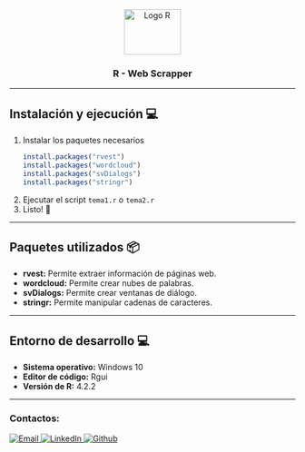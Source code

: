 <!-- Cabecera principal -->
<div align="center">
  <a href="https://www.r-project.org/">
    <img src="https://www.r-project.org/logo/Rlogo.png" alt="Logo R" width="100" height="80">
  </a>

  <h3 align="center">R - Web Scrapper</h3>
</div>



-----------------------------------------------------------------------  
<!-- Instalación -->
## Instalación y ejecución 💻 
1. Instalar los paquetes necesarios
    ```R
    install.packages("rvest")
    install.packages("wordcloud")
    install.packages("svDialogs")
    install.packages("stringr")
    ```
2. Ejecutar el script `tema1.r` o `tema2.r`
3. Listo! 🎉



-----------------------------------------------------------------------  
<!-- Paquetes utilizados -->
## Paquetes utilizados 📦
+ **rvest:** Permite extraer información de páginas web.
+ **wordcloud:** Permite crear nubes de palabras.
+ **svDialogs:** Permite crear ventanas de diálogo.
+ **stringr:** Permite manipular cadenas de caracteres.


-----------------------------------------------------------------------  
<!-- Entorno de desarrollo -->
## Entorno de desarrollo 💻
+ **Sistema operativo:** Windows 10
+ **Editor de código:** Rgui
+ **Versión de R:** 4.2.2 


-----------------------------------------------------
<h3>Contactos:</h3> 

<a href="mailto:oscar.moises350@gmail.com?subject=Contact%20via%20Git%20Hub" target="_blank">
  <img src="https://img.shields.io/badge/Gmail-D14836?style=for-the-badge&logo=gmail&logoColor=white" alt="Email">
</a>

<a href="https://www.linkedin.com/in/moisesalvarenga19/" target="_blank">
  <img src="https://img.shields.io/badge/LinkedIn-0077B5?style=for-the-badge&logo=linkedin&logoColor=white" alt="LinkedIn">
</a>

<a href="https://github.com/moises35/" target="_blank">
  <img src="https://img.shields.io/badge/github-%23121011.svg?style=for-the-badge&logo=github&logoColor=white" alt="Github">
</a>

